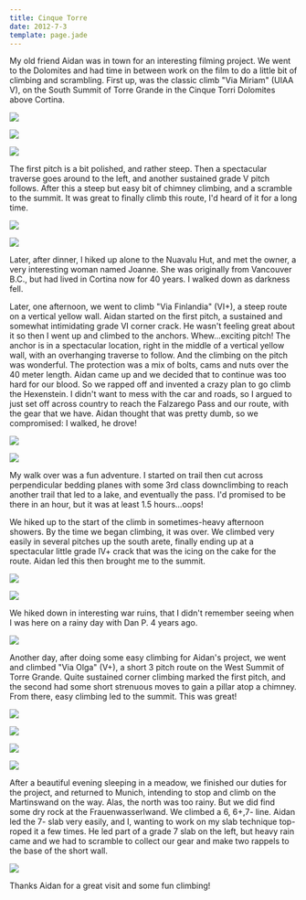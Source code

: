 ```yaml
---
title: Cinque Torre
date: 2012-7-3
template: page.jade
---
```


My old friend Aidan was in town for an interesting filming project. We
went to the Dolomites and had time in between work on the film to do a
little bit of climbing and scrambling. First up, was the classic climb
"Via Miriam" (UIAA V), on the South Summit of Torre Grande in the Cinque
Torri Dolomites above Cortina.
  
  
[![](http://farm9.static.flickr.com/8007/7490139070_9acd92ace4_b.jpg)](http://www.flickr.com/photos/ripsawridge/7490139070/)
  
[![](http://farm8.static.flickr.com/7140/7490146474_ef1c7a8da8_b.jpg)](http://www.flickr.com/photos/ripsawridge/7490146474/)
  
[![](http://farm9.static.flickr.com/8156/7490151986_24b1f50431_b.jpg)](http://www.flickr.com/photos/ripsawridge/7490151986/)
  
  
The first pitch is a bit polished, and rather steep. Then a spectacular
traverse goes around to the left, and another sustained grade V pitch follows.
After this a steep but easy bit of chimney climbing, and a scramble to
the summit. It was great to finally climb this route, I'd heard of it for
a long time.
  
  
[![](http://farm8.static.flickr.com/7272/7490158152_e66bcb9777_b.jpg)](http://www.flickr.com/photos/ripsawridge/7490158152/)
  
[![](http://farm9.static.flickr.com/8160/7490164840_2a27364f42_b.jpg)](http://www.flickr.com/photos/ripsawridge/7490164840/)
  
  
Later, after dinner, I hiked up alone to the Nuavalu Hut, and met the
owner, a very interesting woman named Joanne. She was originally from Vancouver
B.C., but had lived in Cortina now for 40 years. I walked down as darkness
fell.
  
  
Later, one afternoon, we went to climb "Via Finlandia" (VI+), a steep
route on a vertical yellow wall. Aidan started on the first pitch, a sustained
and somewhat intimidating grade VI corner crack. He wasn't feeling great
about it so then I went up and climbed to the anchors. Whew...exciting
pitch! The anchor is in a spectacular location, right in the middle of
a vertical yellow wall, with an overhanging traverse to follow. And the
climbing on the pitch was wonderful. The protection was a mix of bolts,
cams and nuts over the 40 meter length. Aidan came up and we decided that
to continue was too hard for our blood. So we rapped off and invented a
crazy plan to go climb the Hexenstein. I didn't want to mess with the car
and roads, so I argued to just set off across country to reach the Falzarego
Pass and our route, with the gear that we have. Aidan thought that was
pretty dumb, so we compromised: I walked, he drove!
  
  
[![](http://farm8.static.flickr.com/7118/7490169382_d70e809881_b.jpg)](http://www.flickr.com/photos/ripsawridge/7490169382/)
  
[![](http://farm8.static.flickr.com/7247/7490178032_425912304d_b.jpg)](http://www.flickr.com/photos/ripsawridge/7490178032/)
  
  
My walk over was a fun adventure. I started on trail then cut across perpendicular
bedding planes with some 3rd class downclimbing to reach another trail
that led to a lake, and eventually the pass. I'd promised to be there in
an hour, but it was at least 1.5 hours...oops!
  
  
We hiked up to the start of the climb in sometimes-heavy afternoon showers.
By the time we began climbing, it was over. We climbed very easily in several
pitches up the south arete, finally ending up at a spectacular little grade
IV+ crack that was the icing on the cake for the route. Aidan led this
then brought me to the summit.
  
  
[![](http://farm9.static.flickr.com/8168/7490191002_bcd8ec91aa_b.jpg)](http://www.flickr.com/photos/ripsawridge/7490191002/)
  
[![](http://farm9.static.flickr.com/8027/7490194036_6395223f2e_b.jpg)](http://www.flickr.com/photos/ripsawridge/7490194036/)
  
  
We hiked down in interesting war ruins, that I didn't remember seeing
when I was here on a rainy day with Dan P. 4 years ago.
  
  
[![](http://farm8.static.flickr.com/7246/7490198630_51fbf10a59_b.jpg)](http://www.flickr.com/photos/ripsawridge/7490198630/)
  
  
Another day, after doing some easy climbing for Aidan's project, we went
and climbed "Via Olga" (V+), a short 3 pitch route on the West Summit of
Torre Grande. Quite sustained corner climbing marked the first pitch, and
the second had some short strenuous moves to gain a pillar atop a chimney.
From there, easy climbing led to the summit. This was great!
  
  
[![](http://farm8.static.flickr.com/7138/7490207132_284326fe98_b.jpg)](http://www.flickr.com/photos/ripsawridge/7490207132/)
  
[![](http://farm9.static.flickr.com/8003/7490216016_b88ff0d57a_b.jpg)](http://www.flickr.com/photos/ripsawridge/7490216016/)
  
[![](http://farm8.static.flickr.com/7270/7490218934_40544ab810_b.jpg)](http://www.flickr.com/photos/ripsawridge/7490218934/)
  
[![](http://farm9.static.flickr.com/8005/7490221562_1c7077684d_b.jpg)](http://www.flickr.com/photos/ripsawridge/7490221562/)
  
  
After a beautiful evening sleeping in a meadow, we finished our duties
for the project, and returned to Munich, intending to stop and climb on
the Martinswand on the way. Alas, the north was too rainy. But we did find
some dry rock at the Frauenwasserlwand. We climbed a 6, 6+,7- line. Aidan
led the 7- slab very easily, and I, wanting to work on my slab technique
top-roped it a few times. He led part of a grade 7 slab on the left, but
heavy rain came and we had to scramble to collect our gear and make two
rappels to the base of the short wall.
  
  
[![](http://farm9.static.flickr.com/8146/7490223040_c78b7f1fa0_b.jpg)](http://www.flickr.com/photos/ripsawridge/7490223040/)
  
  
Thanks Aidan for a great visit and some fun climbing!
